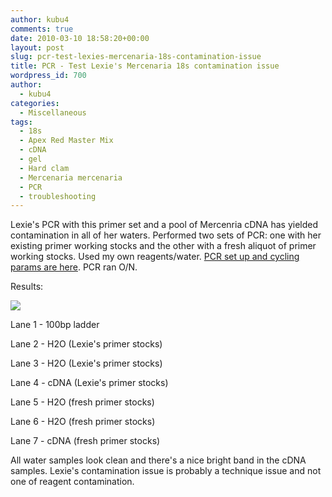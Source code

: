 ```yaml
---
author: kubu4
comments: true
date: 2010-03-10 18:58:20+00:00
layout: post
slug: pcr-test-lexies-mercenaria-18s-contamination-issue
title: PCR - Test Lexie's Mercenaria 18s contamination issue
wordpress_id: 700
author:
  - kubu4
categories:
  - Miscellaneous
tags:
  - 18s
  - Apex Red Master Mix
  - cDNA
  - gel
  - Hard clam
  - Mercenaria mercenaria
  - PCR
  - troubleshooting
---
```


Lexie's PCR with this primer set and a pool of Mercenria cDNA has yielded contamination in all of her waters. Performed two sets of PCR: one with her existing primer working stocks and the other with a fresh aliquot of primer working stocks. Used my own reagents/water. [PCR set up and cycling params are here](http://eagle.fish.washington.edu/Arabidopsis/Notebook%20Workup%20Files/20100310-01.jpg). PCR ran O/N.

Results:

![](http://eagle.fish.washington.edu/Arabidopsis/20100311.jpg)

Lane 1 - 100bp ladder

Lane 2 - H2O (Lexie's primer stocks)

Lane 3 - H2O (Lexie's primer stocks)

Lane 4 - cDNA (Lexie's primer stocks)

Lane 5 - H2O (fresh primer stocks)

Lane 6 - H2O (fresh primer stocks)

Lane 7 - cDNA (fresh primer stocks)

All water samples look clean and there's a nice bright band in the cDNA samples. Lexie's contamination issue is probably a technique issue and not one of reagent contamination.
